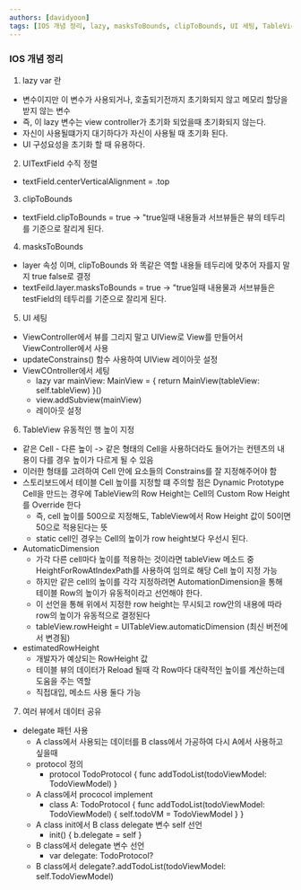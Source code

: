 ```yaml
---
authors: [davidyoon]
tags: [IOS 개념 정리, lazy, masksToBounds, clipToBounds, UI 세팅, TableView]
---
```


### IOS 개념 정리

1. lazy var 란

- 변수이지만 이 변수가 사용되거나, 호출되기전까지 초기화되지 않고 메모리 할당을 받지 않는 변수
- 즉, 이 lazy 변수는 view controller가 초기화 되었을때 초기화되지 않는다.
- 자신이 사용될떄가지 대기하다가 자신이 사용될 때 초기화 된다.
- UI 구성요성을 초기화 할 때 유용하다.

2. UITextField 수직 정렬

- textField.centerVerticalAlignment = .top

3. clipToBounds

- textField.clipToBounds = true -> "true일때 내용들과 서브뷰들은 뷰의 테두리를 기준으로 잘리게 된다.

4. masksToBounds

- layer 속성 이며, clipToBounds 와 똑같은 역할 내용들 테두리에 맞추어 자를지 말지 true false로 결정
- textFeild.layer.masksToBounds = true -> "true일때 내용물과 서브뷰들은 testField의 테두리를 기준으로 잘리게 된다.

5. UI 세팅

- ViewController에서 뷰를 그리지 말고 UIView로 View를 만들어서 ViewController에서 사용
- updateConstrains() 함수 사용하여 UIView 레이아웃 설정
- ViewCOntroller에서 세팅
  - lazy var mainView: MainView = {
    return MainView(tableView: self.tableView)
    }()
  - view.addSubview(mainView)
  - 레이아웃 설정

6. TableView 유동적인 행 높이 지정

- 같은 Cell - 다른 높이 -> 같은 형태의 Cell을 사용하더라도 들어가는 컨텐츠의 내용이 다를 경우 높이가 다르게 될 수 있음
- 이러한 형태를 고려하여 Cell 안에 요소들의 Constrains를 잘 지정해주어야 함
- 스토리보드에서 테이블 Cell 높이를 지정할 떄 주의할 점은 Dynamic Prototype Cell을 만드는 경우에 TableView의 Row Height는 Cell의 Custom Row Height를 Override 한다
  - 즉, cell 높이를 500으로 지정해도, TableView에서 Row Height 값이 50이면 50으로 적용된다는 뜻
  - static cell인 경우는 Cell의 높이가 row height보다 우선시 된다.
- AutomaticDimension
  - 가각 다른 cell마다 높이를 적용하는 것이라면 tableView 메소드 중 HeightForRowAtIndexPath를 사용하여 임의로 해당 Cell 높이 지정 가능
  - 하지만 같은 cell의 높이를 각각 지정하려면 AutomationDimension을 통해 테이블 Row의 높이가 유동적이라고 선언해야 한다.
  - 이 선언을 통해 위에서 지정한 row height는 무시되고 row안의 내용에 따라 row의 높이가 유동적으로 결정된다
  - tableView.rowHeight = UITableView.automaticDimension (최신 버전에서 변경됨)
- estimatedRowHeight
  - 개발자가 예상되는 RowHeight 값
  - 테이블 뷰의 데이터가 Reload 될때 각 Row마다 대략적인 높이를 계산하는데 도움을 주는 역할
  - 직접대입, 메소드 사용 둘다 가능

7. 여러 뷰에서 데이터 공유

- delegate 패턴 사용
  - A class에서 사용되는 데이터를 B class에서 가공하여 다시 A에서 사용하고 싶을때
  - protocol 정의
    - protocol TodoProtocol {
      func addTodoList(todoViewModel: TodoViewModel)
      }
  - A class에서 prococol implement
    - class A: TodoProtocol
      {
      func addTodoList(todoViewModel: TodoViewModel)
      {
      self.todoVM = TodoViewModel
      }
      }
  - A class init에서 B class delegate 변수 self 선언
    - init() {
      b.delegate = self
      }
  - B class에서 delegate 변수 선언
    - var delegate: TodoProtocol?
  - B class에서 delegate?.addTodoList(todoViewModel: self.TodoViewModel)
